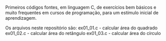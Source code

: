 Primeiros códigos fontes, em linguagem C, de exercícios bem básicos e muito frequentes em cursos de programação, para um estímulo inicial de aprendizagem. 

Os arquivos neste repositório são:
ex01_01.c - calcular área do quadrado
ex01_02.c - calcular área do retângulo
ex01_03.c - calcular área do círculo
